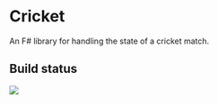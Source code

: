 # Cricket

An F# library for handling the state of a cricket match.

## Build status

![](https://markpattison.visualstudio.com/_apis/public/build/definitions/35e74303-7192-4bb7-bc5b-f98ba136dde1/2/badge)
